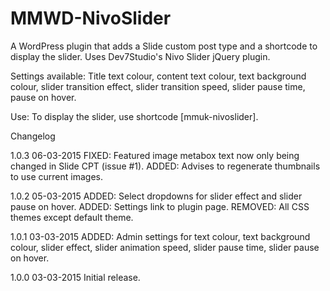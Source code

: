 # MMWD-NivoSlider

A WordPress plugin that adds a Slide custom post type and a shortcode to display the slider. Uses Dev7Studio's Nivo Slider jQuery plugin.

Settings available: Title text colour, content text colour, text background colour, slider transition effect, slider transition speed, slider pause time, pause on hover.

Use: To display the slider, use shortcode [mmuk-nivoslider].

Changelog

1.0.3 06-03-2015
FIXED: Featured image metabox text now only being changed in Slide CPT (issue #1).
ADDED: Advises to regenerate thumbnails to use current images.

1.0.2 05-03-2015
ADDED: Select dropdowns for slider effect and slider pause on hover.
ADDED: Settings link to plugin page.
REMOVED: All CSS themes except default theme.

1.0.1 03-03-2015
ADDED: Admin settings for text colour, text background colour, slider effect, slider animation speed, slider pause time, slider pause on hover.

1.0.0 03-03-2015
Initial release.